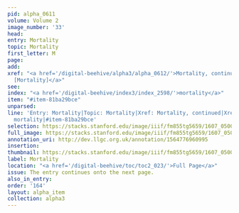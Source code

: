 ```yaml
---
pid: alpha_0611
volume: Volume 2
image_number: '33'
head:
entry: Mortality
topic: Mortality
first_letter: M
page:
add:
xref: "<a href='/digital-beehive/alpha3/alpha_0612/'>Mortality, continued</a>|<a href='/digital-beehive/num5/num_1449/'>1075
  [Mortality]</a>"
see:
index: "<a href='/digital-beehive/index3/index_2598/'>mortality</a>"
item: "#item-81ba29bce"
unparsed:
line: 'Entry: Mortality|Topic: Mortality|Xref: Mortality, continued|Xref: 1075 [Mortality]|Index:
  mortality|#item-81ba29bce'
selection: https://stacks.stanford.edu/image/iiif/fm855tg5659/1607_0500/386,4640,3006,416/full/0/default.jpg
full_image: https://stacks.stanford.edu/image/iiif/fm855tg5659/1607_0500/full/full/0/default.jpg
annotation_uri: http://dev.llgc.org.uk/annotation/1564776960995
insertion:
thumbnail: https://stacks.stanford.edu/image/iiif/fm855tg5659/1607_0500/386,4640,600,180/250,/0/default.jpg
label: Mortality
location: "<a href='/digital-beehive/toc/toc2_023/'>Full Page</a>"
issue: The entry continues onto the next page.
also_in_entry:
order: '164'
layout: alpha_item
collection: alpha3
---
```

